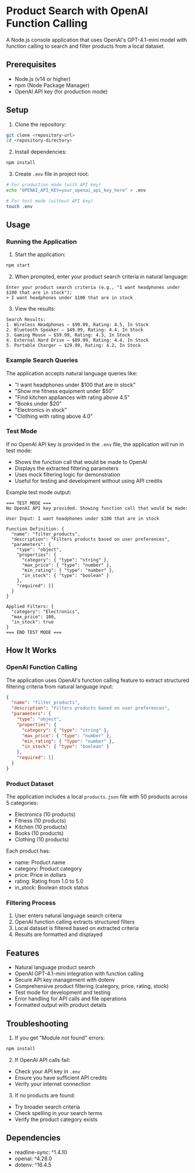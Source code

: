 # Product Search with OpenAI Function Calling

A Node.js console application that uses OpenAI's GPT-4.1-mini model with function calling to search and filter products from a local dataset.

## Prerequisites
- Node.js (v14 or higher)
- npm (Node Package Manager)
- OpenAI API key (for production mode)

## Setup

1. Clone the repository:
```bash
git clone <repository-url>
cd <repository-directory>
```

2. Install dependencies:
```bash
npm install
```

3. Create `.env` file in project root:
```bash
# For production mode (with API key)
echo "OPENAI_API_KEY=your_openai_api_key_here" > .env

# For test mode (without API key)
touch .env
```

## Usage

### Running the Application

1. Start the application:
```bash
npm start
```

2. When prompted, enter your product search criteria in natural language:
```
Enter your product search criteria (e.g., "I want headphones under $100 that are in stock"):
> I want headphones under $100 that are in stock
```

3. View the results:
```
Search Results:
1. Wireless Headphones – $99.99, Rating: 4.5, In Stock
2. Bluetooth Speaker – $49.99, Rating: 4.4, In Stock
3. Gaming Mouse – $59.99, Rating: 4.3, In Stock
4. External Hard Drive – $89.99, Rating: 4.4, In Stock
5. Portable Charger – $29.99, Rating: 4.2, In Stock
```

### Example Search Queries

The application accepts natural language queries like:
- "I want headphones under $100 that are in stock"
- "Show me fitness equipment under $50"
- "Find kitchen appliances with rating above 4.5"
- "Books under $20"
- "Electronics in stock"
- "Clothing with rating above 4.0"

### Test Mode
If no OpenAI API key is provided in the `.env` file, the application will run in test mode:
- Shows the function call that would be made to OpenAI
- Displays the extracted filtering parameters
- Uses mock filtering logic for demonstration
- Useful for testing and development without using API credits

Example test mode output:
```
=== TEST MODE ===
No OpenAI API key provided. Showing function call that would be made:

User Input: I want headphones under $100 that are in stock

Function Definition: {
  "name": "filter_products",
  "description": "Filters products based on user preferences",
  "parameters": {
    "type": "object",
    "properties": {
      "category": { "type": "string" },
      "max_price": { "type": "number" },
      "min_rating": { "type": "number" },
      "in_stock": { "type": "boolean" }
    },
    "required": []
  }
}

Applied Filters: {
  "category": "Electronics",
  "max_price": 100,
  "in_stock": true
}
=== END TEST MODE ===
```

## How It Works

### OpenAI Function Calling
The application uses OpenAI's function calling feature to extract structured filtering criteria from natural language input:

```json
{
  "name": "filter_products",
  "description": "Filters products based on user preferences",
  "parameters": {
    "type": "object",
    "properties": {
      "category": { "type": "string" },
      "max_price": { "type": "number" },
      "min_rating": { "type": "number" },
      "in_stock": { "type": "boolean" }
    },
    "required": []
  }
}
```

### Product Dataset
The application includes a local `products.json` file with 50 products across 5 categories:
- Electronics (10 products)
- Fitness (10 products)
- Kitchen (10 products)
- Books (10 products)
- Clothing (10 products)

Each product has:
- name: Product name
- category: Product category
- price: Price in dollars
- rating: Rating from 1.0 to 5.0
- in_stock: Boolean stock status

### Filtering Process
1. User enters natural language search criteria
2. OpenAI function calling extracts structured filters
3. Local dataset is filtered based on extracted criteria
4. Results are formatted and displayed

## Features
- Natural language product search
- OpenAI GPT-4.1-mini integration with function calling
- Secure API key management with dotenv
- Comprehensive product filtering (category, price, rating, stock)
- Test mode for development and testing
- Error handling for API calls and file operations
- Formatted output with product details

## Troubleshooting

1. If you get "Module not found" errors:
```bash
npm install
```

2. If OpenAI API calls fail:
- Check your API key in `.env`
- Ensure you have sufficient API credits
- Verify your internet connection

3. If no products are found:
- Try broader search criteria
- Check spelling in your search terms
- Verify the product category exists

## Dependencies
- readline-sync: ^1.4.10
- openai: ^4.28.0
- dotenv: ^16.4.5 